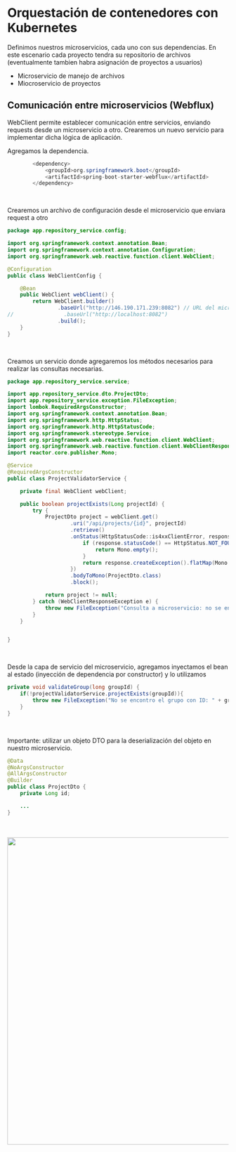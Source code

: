 # Orquestación de contenedores con Kubernetes

Definimos nuestros microservicios, cada uno con sus dependencias. En este escenario cada proyecto tendra su repositorio de archivos (eventualmente tambien habra asignación de 
proyectos a usuarios)
- Microservicio de manejo de archivos
- Miocroservicio de proyectos

## Comunicación entre microservicios (Webflux)

WebClient permite establecer comunicación entre servicios, enviando requests desde un microservicio a otro. Crearemos un nuevo servicio para implementar dicha lógica de aplicación.

Agregamos la dependencia.

```java
		<dependency>
			<groupId>org.springframework.boot</groupId>
			<artifactId>spring-boot-starter-webflux</artifactId>
		</dependency>
```

<br>

Crearemos un archivo de configuración desde el microservicio que enviara request a otro

```java
package app.repository_service.config;

import org.springframework.context.annotation.Bean;
import org.springframework.context.annotation.Configuration;
import org.springframework.web.reactive.function.client.WebClient;

@Configuration
public class WebClientConfig {

    @Bean
    public WebClient webClient() {
        return WebClient.builder()
                .baseUrl("http://146.190.171.239:8082") // URL del microservicio de Grupos
//                .baseUrl("http://localhost:8082") 
                .build();
    }
}
```

<br>

Creamos un servicio donde agregaremos los métodos necesarios para realizar las consultas necesarias. 

```java
package app.repository_service.service;

import app.repository_service.dto.ProjectDto;
import app.repository_service.exception.FileException;
import lombok.RequiredArgsConstructor;
import org.springframework.context.annotation.Bean;
import org.springframework.http.HttpStatus;
import org.springframework.http.HttpStatusCode;
import org.springframework.stereotype.Service;
import org.springframework.web.reactive.function.client.WebClient;
import org.springframework.web.reactive.function.client.WebClientResponseException;
import reactor.core.publisher.Mono;

@Service
@RequiredArgsConstructor
public class ProjectValidatorService {

    private final WebClient webClient;

    public boolean projectExists(Long projectId) {
        try {
            ProjectDto project = webClient.get()
                    .uri("/api/projects/{id}", projectId)
                    .retrieve()
                    .onStatus(HttpStatusCode::is4xxClientError, response -> {
                        if (response.statusCode() == HttpStatus.NOT_FOUND) {
                            return Mono.empty();
                        }
                        return response.createException().flatMap(Mono::error);  // ← Más simple
                    })
                    .bodyToMono(ProjectDto.class)
                    .block();

            return project != null;
        } catch (WebClientResponseException e) {
            throw new FileException("Consulta a microservicio: no se encontro proyecto con ID: " + projectId);
        }
    }


}

```

<br>

Desde la capa de servicio del microservicio, agregamos inyectamos el bean al estado (inyección de dependencia por constructor) y lo utilizamos

```java
private void validateGroup(long groupId) {
    if(!projectValidatorService.projectExists(groupId)){
        throw new FileException("No se encontro el grupo con ID: " + groupId);
    }
}
```

<br>

Importante: utilizar un objeto DTO para la deserialización del objeto en nuestro microservicio.

```java
@Data
@NoArgsConstructor
@AllArgsConstructor
@Builder
public class ProjectDto {
    private Long id;

    ...
}
```

<br>




<br>

<img src="" alt="" width="700">

<br>

